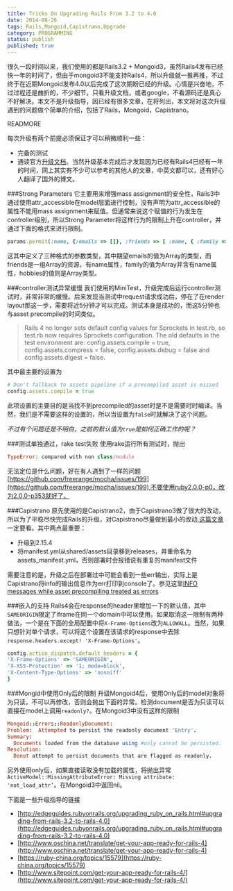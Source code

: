 ```yaml
---
title: Tricks On Upgrading Rails From 3.2 to 4.0 
date: 2014-08-26
tags: Rails,Mongoid,Capistrano,Upgrade
category: PROGRAMMING
status: publish
published: true
---
```


很久一段时间以来，我们使用的都是Rails3.2 + Mongoid3，虽然Rails4发布已经快一年的时间了，但由于mongoid3不能支持Rails4，所以升级就一推再推，不过终于在近期Mongoid发布4.0以后完成了这次期盼已经的升级。心情是兴奋地，不过过程还是曲折的，不少细节，只看升级文档，或者google，不看源码还是真心不好解决。本文不是升级指导，因已经有很多文章，在将列出，本文将对这次升级遇到的问题做个简单的介绍，包括了Rails，Mongoid，Capistrano。

READMORE

每次升级有两个前提必须保证才可以稍微顺利一些：

* 完备的测试
* 通读官方[升级文档](http://edgeguides.rubyonrails.org/upgrading_ruby_on_rails.html)。当然升级基本完成后才发现因为已经有Rails4已经有一年的时间，网上其实有不少可以参考的其他人的文章，中英文都可以，还有好心人翻译了国外的博文。

###Strong Parameters
它主要用来增强mass assignment的安全性，Rails3中通过使用attr\_accessible在model层面进行控制，没有声明为attr_accessible的属性不能用mass assignment来赋值。但通常来说这个赋值的行为发生在controller级别，所以Strong Parameter将这样行为的限制上升在controller，并通过下面的格式来进行限制。

```ruby
params.permit(:name, {:emails => []}, :friends => [ :name, { :family => [ :name ], :hobbies => [] }])
```
这其中定义了三种格式的参数类型，其中期望emails的值为Array的类型，而friends是一组Array的资源，有name属性，family的值为Array并含有name属性，hobbies的值则是Array类型。

###controller测试异常缓慢
我们使用的MiniTest，升级完成后运行controller测试时，非常非常的缓慢。后来发现当测试中request请求成功后，停在了在render layout那这一步，需要将近5分钟才可以完成。测试本身是成功的，而这5分钟也与asset precompile的时间类似。

>Rails 4 no longer sets default config values for Sprockets in test.rb, so test.rb now requires Sprockets configuration. The old defaults in the test environment are: config.assets.compile = true, config.assets.compress = false, config.assets.debug = false and config.assets.digest = false.

其中最主要的设置为

```ruby
# Don't fallback to assets pipeline if a precompiled asset is missed
config.assets.compile = true
```
此项设置的主要目的是当找不到precompiled的asset时是不是需要时时编译。当然，我们是不需要这样的设置的，所以当设置为```false```时就解决了这个问题。

*不过有个问题还是不明白，之前的默认值为```true```是如何正确工作的呢？*

###测试单独通过，rake test失败
使用rake运行所有测试时，抛出

```ruby
TypeError: compared with non class/module
```
无法定位是什么问题，好在有人遇到了一样的问题 [https://github.com/freerange/mocha/issues/199](https://github.com/freerange/mocha/issues/199),不要使用ruby2.0.0-p0，改为2.0.0-p353就好了。

###Capistrano
原先使用的是Capistrano2，由于Capistrano3做了很大的改动，所以为了平稳尽快完成Rails的升级，对Capistrano尽量做到最小的改动,[这篇文章](https://github.com/capistrano/capistrano/wiki/Upgrading-to-Rails-4#asset-pipeline)一定要看。其中两点最重要：

* 升级到2.15.4
* 将manifest.yml从shared/assets目录移到releases，并重命名为assets_manifest.yml，否则部署时会报错说有重复的manifest文件

需要注意的是，升级之后在部署过中可能会看到一些err输出，实际上是Capistrano将info的输出信息作为err打印到console了。参见这里[INFO messages while asset precompiling treated as errors](https://github.com/capistrano/capistrano/issues/625)

###嵌入的支持
Rails4会在response的header里增加一下的默认值，其中```SAMEORIGIN```限定了iframe在同一个domain中可以使用。如果取消这一限制有两种做法，一个是在下面的全局配置中将```X-Frame-Options```改为```ALLOWALL```。当然，如果只想针对单个请求，可以将这个设置在该请求的response中去除```response.headers.except! 'X-Frame-Options'```。

```ruby
config.action_dispatch.default_headers = {
'X-Frame-Options' => 'SAMEORIGIN',
'X-XSS-Protection' => '1; mode=block',
'X-Content-Type-Options' => 'nosniff'
}
```

###Mongid中使用Only后的限制
升级Mongoid4后，使用Only后的model对象将为只读，不可以再修改，否则会抛出下面的异常。检测document是否为只读可以直接在model上调用```readonly?```。在Mongoid3中没有这样的限制

```ruby
Mongoid::Errors::ReadonlyDocument:
Problem:  Attempted to persist the readonly document 'Entry'.
Summary:
  Documents loaded from the database using #only cannot be persisted.
Resolution:
  Donot attempt to persist documents that are flagged as readonly.
```
另外使用only后，如果直接读取没有加载的属性，将抛出异常```ActiveModel::MissingAttributeError: Missing attribute: 'not_load_attr’```。在Mongoid3中返回nil。

下面是一些升级指导的链接

* [http://edgeguides.rubyonrails.org/upgrading_ruby_on_rails.html#upgrading-from-rails-3.2-to-rails-4.0](http://edgeguides.rubyonrails.org/upgrading_ruby_on_rails.html#upgrading-from-rails-3.2-to-rails-4.0)
* [http://www.oschina.net/translate/get-your-app-ready-for-rails-4](http://www.oschina.net/translate/get-your-app-ready-for-rails-4)
* [https://ruby-china.org/topics/15579](https://ruby-china.org/topics/15579)
* [http://www.sitepoint.com/get-your-app-ready-for-rails-4/](http://www.sitepoint.com/get-your-app-ready-for-rails-4/)




